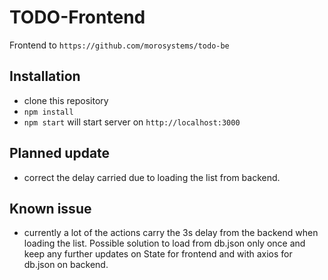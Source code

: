 # TODO-Frontend

Frontend to `https://github.com/morosystems/todo-be`

## Installation

- clone this repository
- `npm install`
- `npm start` will start server on `http://localhost:3000`

## Planned update

- correct the delay carried due to loading the list from backend.

## Known issue

- currently a lot of the actions carry the 3s delay from the backend when loading the list. Possible solution to load from db.json only once and keep any further updates on State for frontend and with axios for db.json on backend.
